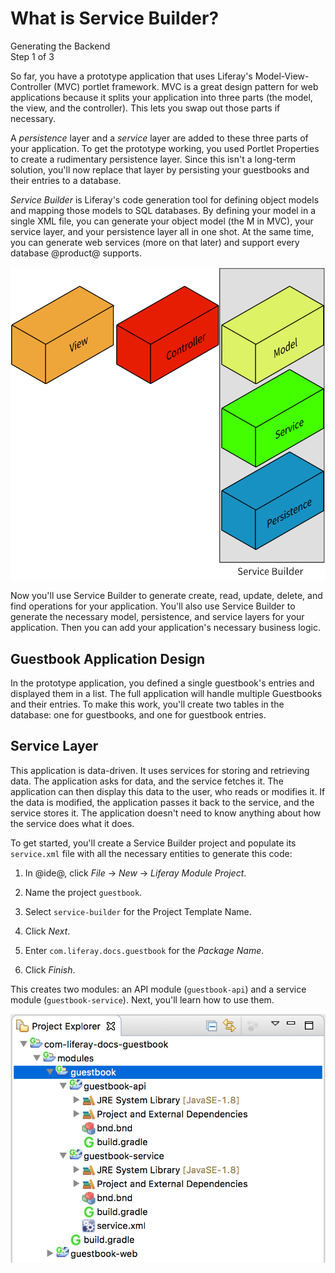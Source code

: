 # What is Service Builder? [](id=what-is-service-builder-0)

<div class="learn-path-step">
    <p>Generating the Backend<br>Step 1 of 3</p>
</div>

So far, you have a prototype application that uses Liferay's 
Model-View-Controller (MVC) portlet framework. MVC is a great design pattern for 
web applications because it splits your application into three parts (the model, 
the view, and the controller). This lets you swap out those parts if necessary. 

A *persistence* layer and a *service* layer are added to these three parts of 
your application. To get the prototype working, you used Portlet Properties to 
create a rudimentary persistence layer. Since this isn't a long-term solution, 
you'll now replace that layer by persisting your guestbooks and their entries to 
a database. 

*Service Builder* is Liferay's code generation tool for defining object models
and mapping those models to SQL databases. By defining your model in a single
XML file, you can generate your object model (the M in MVC), your service layer,
and your persistence layer all in one shot. At the same time, you can generate
web services (more on that later) and support every database @product@ supports. 

![Figure x: Service Builder generates the shaded layers of your application.](../../../images/application-layers.png)

Now you'll use Service Builder to generate create, read, update, delete, and
find operations for your application. You'll also use Service Builder to 
generate the necessary model, persistence, and service layers for your 
application. Then you can add your application's necessary business logic. 

## Guestbook Application Design [](id=guestbook-application-design)

In the prototype application, you defined a single guestbook's entries and 
displayed them in a list. The full application will handle multiple Guestbooks 
and their entries. To make this work, you'll create two tables in the database: 
one for guestbooks, and one for guestbook entries. 

<!-- Insert screenshot of final application here. --> 

## Service Layer [](id=service-layer)

This application is data-driven. It uses services for storing and retrieving 
data. The application asks for data, and the service fetches it. The application 
can then display this data to the user, who reads or modifies it. If the data is 
modified, the application passes it back to the service, and the service stores 
it. The application doesn't need to know anything about how the service does 
what it does. 

To get started, you'll create a Service Builder project and populate its 
`service.xml` file with all the necessary entities to generate this code: 

1.  In @ide@, click *File* &rarr; *New* &rarr; *Liferay Module Project*.

2.  Name the project `guestbook`.

3.  Select `service-builder` for the Project Template Name.
 
4.  Click *Next*.

5.  Enter `com.liferay.docs.guestbook` for the *Package Name*.

6.  Click *Finish*.

This creates two modules: an API module (`guestbook-api`) and a service module 
(`guestbook-service`). Next, you'll learn how to use them. 

![Figure X: Your current project structure.](../../../images/guestbook-service-project.png)
